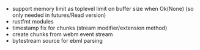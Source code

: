 * support memory limit as toplevel limit on buffer size when Ok(None) (so only needed in futures/Read version)
* rustfmt modules
* timestamp fix for chunks (stream modifier/extension method)
* create chunks from webm event stream
* bytestream source for ebml parsing

